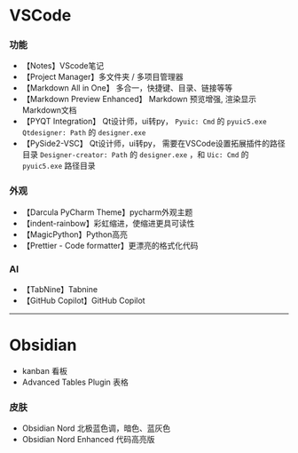 

# VSCode

### 功能

- 【Notes】VScode笔记
- 【Project Manager】多文件夹 / 多项目管理器
- 【Markdown All in One】 多合一，快捷键、目录、链接等等
- 【Markdown Preview Enhanced】 Markdown 预览增强, 渲染显示Markdown文档
- 【PYQT Integration】 Qt设计师，ui转py，
`Pyuic: Cmd` 的 `pyuic5.exe`
`Qtdesigner: Path` 的 `designer.exe`
- 【PySide2-VSC】 Qt设计师，ui转py，
需要在VSCode设置拓展插件的路径目录
`Designer-creator: Path` 的 `designer.exe` ，和 `Uic: Cmd` 的 `pyuic5.exe` 路径目录


### 外观

- 【Darcula PyCharm Theme】pycharm外观主题
- 【indent-rainbow】彩虹缩进，使缩进更具可读性
- 【MagicPython】Python高亮
- 【Prettier - Code formatter】更漂亮的格式化代码

### AI
- 【TabNine】Tabnine
- 【GitHub Copilot】GitHub Copilot

---

# Obsidian

- kanban 看板
- Advanced Tables Plugin 表格

### 皮肤
- Obsidian Nord 北极蓝色调，暗色、蓝灰色
- Obsidian Nord Enhanced 代码高亮版


